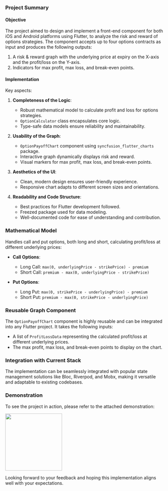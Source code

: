 ### Project Summary

#### Objective

The project aimed to design and implement a front-end component for both iOS and Android platforms using Flutter, to analyze the risk and reward of options strategies. The component accepts up to four options contracts as input and produces the following outputs:
1. A risk & reward graph with the underlying price at expiry on the X-axis and the profit/loss on the Y-axis.
2. Indicators for max profit, max loss, and break-even points.

#### Implementation

Key aspects:

1. **Completeness of the Logic**:
    - Robust mathematical model to calculate profit and loss for options strategies.
    - `OptionCalculator` class encapsulates core logic.
    - Type-safe data models ensure reliability and maintainability.

2. **Usability of the Graph**:
    - `OptionPayoffChart` component using `syncfusion_flutter_charts` package.
    - Interactive graph dynamically displays risk and reward.
    - Visual markers for max profit, max loss, and break-even points.

3. **Aesthetics of the UI**:
    - Clean, modern design ensures user-friendly experience.
    - Responsive chart adapts to different screen sizes and orientations.

4. **Readability and Code Structure**:
    - Best practices for Flutter development followed.
    - Freezed package used for data modeling.
    - Well-documented code for ease of understanding and contribution.

### Mathematical Model

Handles call and put options, both long and short, calculating profit/loss at different underlying prices:

- **Call Options**:
  - Long Call: `max(0, underlyingPrice - strikePrice) - premium`
  - Short Call: `premium - max(0, underlyingPrice - strikePrice)`

- **Put Options**:
  - Long Put: `max(0, strikePrice - underlyingPrice) - premium`
  - Short Put: `premium - max(0, strikePrice - underlyingPrice)`

### Reusable Graph Component

The `OptionPayoffChart` component is highly reusable and can be integrated into any Flutter project. It takes the following inputs:
- A list of `ProfitLossData` representing the calculated profit/loss at different underlying prices.
- The max profit, max loss, and break-even points to display on the chart.



### Integration with Current Stack
The implementation can be seamlessly integrated with popular state management solutions like Bloc, Riverpod, and Mobx, making it versatile and adaptable to existing codebases.

### Demonstration

To see the project in action, please refer to the attached demonstration:

<img src="/assets/demo.gif?raw=true" width="180">

Looking forward to your feedback and hoping this implementation aligns well with your expectations.